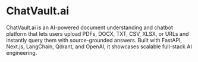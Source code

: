 # ChatVault.ai
ChatVault.ai is an AI-powered document understanding and chatbot platform that lets users upload PDFs, DOCX, TXT, CSV, XLSX, or URLs and instantly query them with source-grounded answers. Built with FastAPI, Next.js, LangChain, Qdrant, and OpenAI, it showcases scalable full-stack AI engineering.
